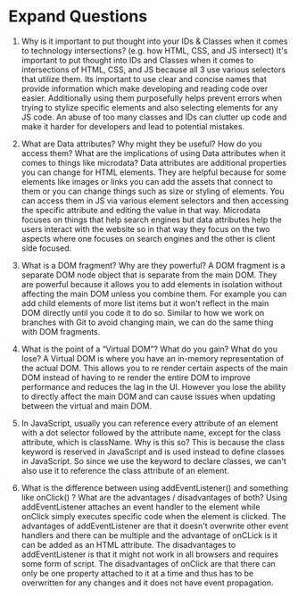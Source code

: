 # Expand Questions

1) Why is it important to put thought into your IDs & Classes when it comes to technology intersections? (e.g. how HTML, CSS, and JS intersect)
    It's important to put thought into IDs and Classes when it comes to intersections of HTML, CSS, and JS because all 3 use various selectors that utilize them. Its important to use clear and concise names that provide information which make developing and reading code over easier. Additionally using them purposefully helps prevent errors when trying to stylize specific elements and also selecting elements for any JS code. An abuse of too many classes and IDs can clutter up code and make it harder for developers and lead to potential mistakes.

2) What are Data attributes? Why might they be useful? How do you access them? What are the implications of using Data attributes when it comes to things like microdata?
    Data attributes are additional properties you can change for HTML elements. They are helpful because for some elements like images or links you can add the assets that connect to them or you can change things such as size or styling of elements. You can access them in JS via various element selectors and then accessing the specific attribute and editing the value in that way. Microdata focuses on things that help search engines but data attributes help the users interact with the website so in that way they focus on the two aspects where one focuses on search engines and the other is client side focused.

3) What is a DOM fragment? Why are they powerful?
    A DOM fragment is a separate DOM node object that is separate from the main DOM. They are powerful because it allows you to add elements in isolation without affecting the main DOM unless you combine them. For example you can add child elements of more list items but it won't reflect in the main DOM directly until you code it to do so. Similar to how we work on branches with Git to avoid changing main, we can do the same thing with DOM fragments.

4) What is the point of a “Virtual DOM”? What do you gain? What do you lose?
    A Virtual DOM is where you have an in-memory representation of the actual DOM. This allows you to re render certain aspects of the main DOM instead of having to re render the entire DOM to improve performance and reduces the lag in the UI. However you lose the ability to directly affect the main DOM and can cause issues when updating between the virtual and main DOM.

5) In JavaScript, usually you can reference every attribute of an element with a dot selector followed by the attribute name, except for the class attribute, which is className. Why is this so?
    This is because the class keyword is reserved in JavaScript and is used instead to define classes in JavaScript. So since we use the keyword to declare classes, we can't also use it to reference the class attribute of an element.

6) What is the difference between using addEventListener() and something like onClick() ? What are the advantages / disadvantages of both?
    Using addEventListener attaches an event handler to the element while onClick simply executes specific code when the element is clicked. The advantages of addEventListener are that it doesn't overwrite other event handlers and there can be multiple and the advantage of onCLick is it can be added as an HTML attribute. The disadvantages to addEventListener is that it might not work in all browsers and requires some form of script. The disadvantages of onClick are that there can only be one property attached to it at a time and thus has to be overwritten for any changes and it does not have event propagation.